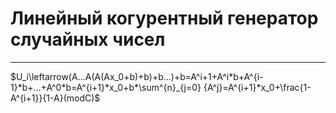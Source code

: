 # Линейный когурентный генератор случайных чисел
***
$U_i\leftarrow(A...A(A(Ax_0+b)+b)+b...)+b=A^i+1+A^i*b+A^{i-1}*b+...+A^0*b=A^{i+1}*x_0+b*\sum^{n}_{j=0} {A^j}=A^{i+1}*x_0+\frac{1-A^{i+1}}{1-A}(modC)$